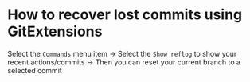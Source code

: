 # How to recover lost commits using GitExtensions

Select the `Commands` menu item -> Select the `Show reflog` to show your recent actions/commits -> Then you can reset your current branch to a selected commit